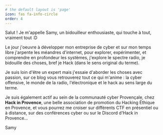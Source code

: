 ```yaml
---
# the default layout is 'page'
icon: fas fa-info-circle
order: 4
---
```


Salut ! Je m'appelle Samy, un bidouilleur enthousiaste, qui touche à tout, vraiment tout :D

Le jour j'oeuvre à développer mon entreprise de cyber et sur mon temps libre j'arpente les méandres d'internet, pour explorer, expérimenter, et comprendre en profondeur les systèmes, j'explore le spectre radio, je bidouille des choses, bref je Hack (dans le sens original du terme).

Je suis loin d'être un expert mais j'essaie d'aborder les choses avec passion, sur ce blog vous retrouverez tout ce qui m'anime : la cyber offensive, le monde de la radio, l'électronique et le hack au sens large du terme.

Je suis également actif au sein de la communauté cyber Provençale, chez **Hack in Provence**, une belle association de promotion du Hacking Éthique en Provence, et vous pourrez me croiser sur différents CTF en présentiel ou à distance, sur des conférences cyber ou sur le Discord d'Hack in Provence...

Samy